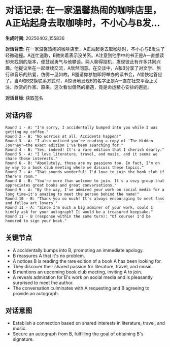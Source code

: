 # 对话记录: 在一家温馨热闹的咖啡店里，A正站起身去取咖啡时，不小心与B发...

**生成时间**: 20250402_155836

**对话背景**: 在一家温馨热闹的咖啡店里，A正站起身去取咖啡时，不小心与B发生了轻微碰撞。A连忙道歉，B微笑着表示没关系。A注意到他手中的书正是A一直想读却未找到的版本，便鼓起勇气与他攀谈。两人聊得投机，发现彼此有许多共同兴趣。他提议坐在一起继续交流，A欣然同意。在交谈中，A和B分享了对文学、旅行和音乐的热爱，仿佛一见如故。B邀请你参加即将举办的读书会，A愉快地答应了。当A和B交换联系方式时，A惊讶地发现B的名字正是A一直在社交平台上关注、欣赏的作家。原来，这次看似偶然的相遇，竟是命运精心安排的邂逅。

**对话目标**: 获取签名

## 对话内容

```
Round 1 - A: "I'm sorry, I accidentally bumped into you while I was getting my coffee."
Round 2 - B: "No worries at all. Accidents happen!"
Round 3 - A: "I also noticed you're reading a copy of 'The Hidden Journey'—the exact edition I've been searching for."
Round 4 - B: "Yes, indeed! It's a rare edition that I cherish dearly."
Round 5 - A: "I love literature, travel, and music, and it seems we share those interests."
Round 6 - B: "Absolutely, those are my passions too. In fact, I'm on my way to a book club meeting where we discuss these topics."
Round 7 - A: "That sounds wonderful! I'd love to join the book club if there's room."
Round 8 - B: "You're more than welcome to join. It's a cozy group that appreciates great books and great conversations."
Round 9 - A: "By the way, I've admired your work on social media for a long time—it's amazing to meet the person behind the name!"
Round 10 - B: "Thank you so much! It's always encouraging to meet fans and fellow art lovers."
Round 11 - A: "Since I'm such a big admirer of your work, could I kindly ask for your autograph? It would be a treasured keepsake."
Round 11 - B (response within the same turn): "Of course! I'd be honored to sign your book."
```

## 关键节点

- A accidentally bumps into B, prompting an immediate apology.
- B reassures A that it's no problem.
- A notices B is reading the rare edition of a book A has been looking for.
- They discover their shared passion for literature, travel, and music.
- B mentions an upcoming book club meeting, inviting A to join.
- A reveals admiration for B's work on social media and is pleasantly surprised to meet the author.
- The conversation culminates with A requesting and B agreeing to provide an autograph.

## 对话意图

- Establish a connection based on shared interests in literature, travel, and music.
- Secure an autograph from B, fulfilling the goal of obtaining B's signature.
